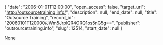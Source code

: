 {
  "date": "2006-01-01T12:00:00", 
  "open_access": false, 
  "target_url": "http://outsourcetraining.info/", 
  "description": null, 
  "end_date": null, 
  "title": "Outsource Training", 
  "record_id": "20060101T120000/JWm5JrplQR4ORQ1os5nG5g==", 
  "publisher": "outsourcetraining.info", 
  "slug": 12514, 
  "start_date": null
}

None